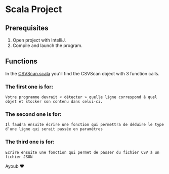 # Scala Project

## Prerequisites

1. Open project with IntelliJ.
2. Compile and launch the program.

## Functions

In the [CSVScan.scala](src/main/scala/scalaProject/CSVScan.scala) you'll find the CSVScan object with 3 function calls.

### The first one is for:
```
Votre programme devrait « détecter » quelle ligne correspond à quel objet et stocker son contenu dans celui-ci.
```
### The second one is for:
```
Il faudra ensuite écrire une fonction qui permettra de déduire le type d’une ligne qui serait passée en paramètres
```
### The third one is for:
```
Ecrire ensuite une fonction qui permet de passer du fichier CSV à un fichier JSON
```


Ayoub :heart:
